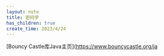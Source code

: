 ```yaml
---
layout: note
title: 密码学
has_children: true
create_time: 2023/4/24
---
```



[Bouncy Castle库Java主页](https://www.bouncycastle.org/ja
